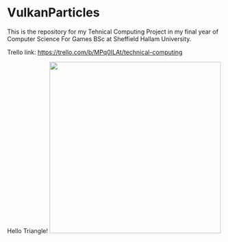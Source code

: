 # VulkanParticles

This is the repository for my Tehnical Computing Project in my final year of Computer Science For Games BSc at Sheffield Hallam University.

Trello link: https://trello.com/b/MPq0ILAt/technical-computing

Hello Triangle!
<img src="https://trello-attachments.s3.amazonaws.com/5fbea45c40820a7b2f14a86c/797x636/49dd1e7b405b85f74410bc870abc569c/image.png" width="400">
